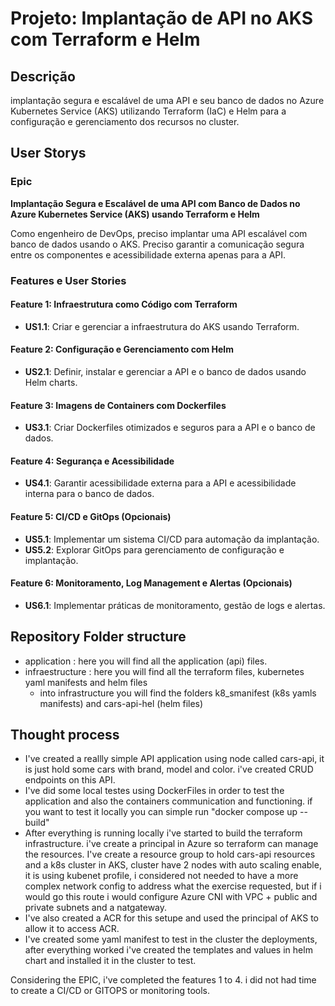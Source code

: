 # Projeto: Implantação de API no AKS com Terraform e Helm

## Descrição
implantação segura e escalável de uma API e seu banco de dados no Azure Kubernetes Service (AKS) utilizando Terraform (IaC) e Helm para a configuração e gerenciamento dos recursos no cluster.

## User Storys

### Epic
**Implantação Segura e Escalável de uma API com Banco de Dados no Azure Kubernetes Service (AKS) usando Terraform e Helm**

Como engenheiro de DevOps, preciso implantar uma API escalável com banco de dados usando o AKS. Preciso garantir a comunicação segura entre os componentes e acessibilidade externa apenas para a API.
### Features e User Stories

#### Feature 1: Infraestrutura como Código com Terraform
- **US1.1**: Criar e gerenciar a infraestrutura do AKS usando Terraform.

#### Feature 2: Configuração e Gerenciamento com Helm
- **US2.1**: Definir, instalar e gerenciar a API e o banco de dados usando Helm charts.

#### Feature 3: Imagens de Containers com Dockerfiles
- **US3.1**: Criar Dockerfiles otimizados e seguros para a API e o banco de dados.

#### Feature 4: Segurança e Acessibilidade
- **US4.1**: Garantir acessibilidade externa para a API e acessibilidade interna para o banco de dados.

#### Feature 5: CI/CD e GitOps (Opcionais)
- **US5.1**: Implementar um sistema CI/CD para automação da implantação.
- **US5.2**: Explorar GitOps para gerenciamento de configuração e implantação.

#### Feature 6: Monitoramento, Log Management e Alertas (Opcionais)
- **US6.1**: Implementar práticas de monitoramento, gestão de logs e alertas.

## Repository Folder structure

- application : here you will find all the application (api) files.
- infraestructure : here you will find all the terraform files, kubernetes yaml manifests and helm files
  - into infrastructure you will find the folders k8_smanifest (k8s yamls manifests) and cars-api-hel (helm files)

## Thought process 

- I've created a reallly simple API application using node called cars-api, it is just hold some cars with brand, model and color. i've created CRUD endpoints on this API.
- I've did some local testes using DockerFiles in order to test the application and also the containers communication and functioning. if you want to test it locally you can simple run "docker compose up --build"
- After everything is running locally i've started to build the terraform infrastructure. i've create a principal in Azure so terraform can manage the resources. I've create a resource group to hold cars-api resources and a k8s cluster in AKS, cluster have 2 nodes with auto scaling enable, it is using kubenet profile, i considered not needed to have a more complex network config to address what the exercise requested, but if i would go this route i would configure Azure CNI with VPC + public and private subnets and a natgateway.  
- I've also created a ACR for this setupe and used the principal of AKS to allow it to access ACR.
- I've created some yaml manifest to test in the cluster the deployments, after everything worked i've created the templates and values in helm chart and installed it in the cluster to test.

Considering the EPIC, i've completed the features 1 to 4. i did not had time to create a CI/CD or GITOPS or monitoring tools.
